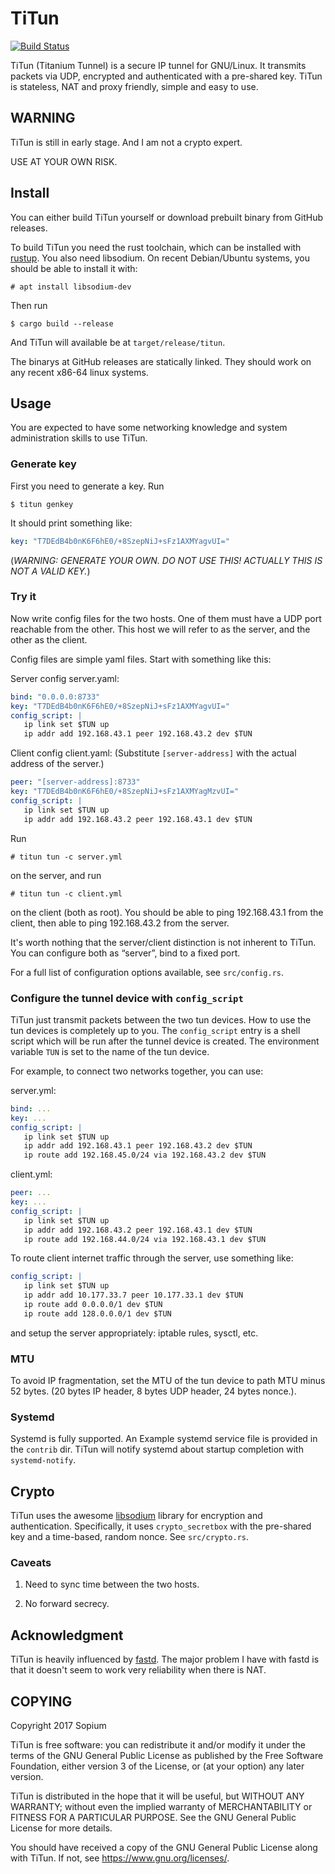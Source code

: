 # TiTun

[![Build Status](https://travis-ci.org/sopium/titun.svg?branch=master)](https://travis-ci.org/sopium/titun)

TiTun (Titanium Tunnel) is a secure IP tunnel for GNU/Linux. It transmits packets via UDP, encrypted and authenticated with a pre-shared key. TiTun is stateless, NAT and proxy friendly, simple and easy to use.

## WARNING

TiTun is still in early stage. And I am not a crypto expert.

USE AT YOUR OWN RISK.

## Install

You can either build TiTun yourself or download prebuilt binary from GitHub releases.

To build TiTun you need the rust toolchain, which can be installed with [rustup](https://github.com/rust-lang-nursery/rustup.rs). You also need libsodium. On recent Debian/Ubuntu systems, you should be able to install it with:

```
# apt install libsodium-dev
```

Then run

```
$ cargo build --release
```

And TiTun will available be at `target/release/titun`.

The binarys at GitHub releases are statically linked. They should work on any recent x86-64 linux systems.

## Usage

You are expected to have some networking knowledge and system administration skills to use TiTun.

### Generate key

First you need to generate a key. Run
```
$ titun genkey
```

It should print something like:
```yaml
key: "T7DEdB4b0nK6F6hE0/+8SzepNiJ+sFz1AXMYagvUI="
```

(*WARNING: GENERATE YOUR OWN. DO NOT USE THIS! ACTUALLY THIS IS NOT A VALID KEY.*)

### Try it

Now write config files for the two hosts. One of them must have a UDP port reachable from the other. This host we will refer to as the server, and the other as the client.

Config files are simple yaml files. Start with something like this:

Server config server.yaml:
```yaml
bind: "0.0.0.0:8733"
key: "T7DEdB4b0nK6F6hE0/+8SzepNiJ+sFz1AXMYagvUI="
config_script: |
   ip link set $TUN up
   ip addr add 192.168.43.1 peer 192.168.43.2 dev $TUN
```

Client config client.yaml: (Substitute `[server-address]` with the actual address of the server.)
```yaml
peer: "[server-address]:8733"
key: "T7DEdB4b0nK6F6hE0/+8SzepNiJ+sFz1AXMYagMzvUI="
config_script: |
   ip link set $TUN up
   ip addr add 192.168.43.2 peer 192.168.43.1 dev $TUN
```

Run
```
# titun tun -c server.yml
```
on the server, and run
```
# titun tun -c client.yml
```

on the client (both as root). You should be able to ping 192.168.43.1 from the client, then able to ping 192.168.43.2 from the server.

It's worth nothing that the server/client distinction is not inherent to TiTun. You can configure both as “server”, bind to a fixed port.

For a full list of configuration options available, see `src/config.rs`.

### Configure the tunnel device with `config_script`

TiTun just transmit packets between the two tun devices. How to use the tun devices is completely up to you. The `config_script` entry is a shell script which will be run after the tunnel device is created. The environment variable `TUN` is set to the name of the tun device.

For example, to connect two networks together, you can use:

server.yml:
```yaml
bind: ...
key: ...
config_script: |
   ip link set $TUN up
   ip addr add 192.168.43.1 peer 192.168.43.2 dev $TUN
   ip route add 192.168.45.0/24 via 192.168.43.2 dev $TUN
```

client.yml:
```yaml
peer: ...
key: ...
config_script: |
   ip link set $TUN up
   ip addr add 192.168.43.2 peer 192.168.43.1 dev $TUN
   ip route add 192.168.44.0/24 via 192.168.43.1 dev $TUN
```

To route client internet traffic through the server, use something like:

```yaml
config_script: |
   ip link set $TUN up
   ip addr add 10.177.33.7 peer 10.177.33.1 dev $TUN
   ip route add 0.0.0.0/1 dev $TUN
   ip route add 128.0.0.0/1 dev $TUN
```

and setup the server appropriately: iptable rules, sysctl, etc.

### MTU

To avoid IP fragmentation, set the MTU of the tun device to path MTU minus 52 bytes. (20 bytes IP header, 8 bytes UDP header, 24 bytes nonce.).

### Systemd

Systemd is fully supported. An Example systemd service file is provided in the `contrib` dir. TiTun will notify systemd about startup completion with `systemd-notify`.

## Crypto

TiTun uses the awesome [libsodium](https://github.com/jedisct1/libsodium) library for encryption and authentication. Specifically, it uses `crypto_secretbox` with the pre-shared key and a time-based, random nonce. See `src/crypto.rs`.

### Caveats

1. Need to sync time between the two hosts.

2. No forward secrecy.

## Acknowledgment

TiTun is heavily influenced by [fastd](https://projects.universe-factory.net/projects/fastd/wiki). The major problem I have with fastd is that it doesn't seem to work very reliability when there is NAT.

## COPYING

Copyright 2017 Sopium

TiTun is free software: you can redistribute it and/or modify
it under the terms of the GNU General Public License as published by
the Free Software Foundation, either version 3 of the License, or
(at your option) any later version.

TiTun is distributed in the hope that it will be useful,
but WITHOUT ANY WARRANTY; without even the implied warranty of
MERCHANTABILITY or FITNESS FOR A PARTICULAR PURPOSE.  See the
GNU General Public License for more details.

You should have received a copy of the GNU General Public License
along with TiTun.  If not, see <https://www.gnu.org/licenses/>.
